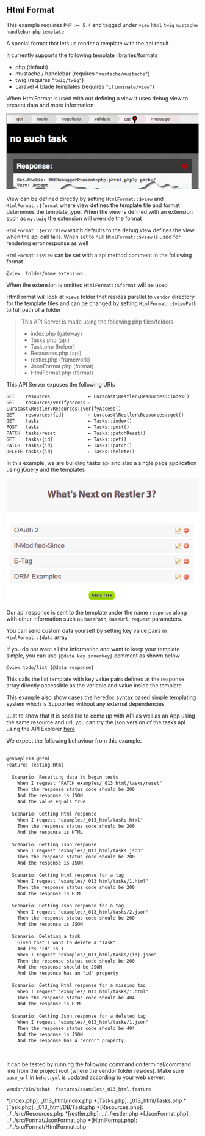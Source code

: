 ## Html Format 

 This example requires `PHP >= 5.4` and tagged under `view` `html` `twig` `mustache` `handlebar` `php` `template`


A special format that lets us render a template with the api result

It currently supports the following template libraries/formats

 - php (default)
 - mustache / handlebar (requires `"mustache/mustache"`)
 - twig (requires `"twig/twig"`)
 - Laravel 4 blade templates (requires `"illuminate/view"`)

When HtmlFormat is used with out defining a view it uses debug view to present
data and more information

[![Debug View](../resources/debug_view.jpg)](tasks/24)

View can be defined directly by setting `HtmlFormat::$view` and
`HtmlFormat::$format` where view defines the template file and format determines
the template type. When the view is defined with an extension such as `my.twig`
the extension will override the format

`HtmlFormat::$errorView` which defaults to the debug view defines the view when
the api call fails. When set to null `HtmlFormat::$view` is used for rendering
error response as well

`HtmlFormat::$view` can be set with a api method comment in the following format

    @view  folder/name.extension

When the extension is omitted `HtmlFormat::$format` will be used

HtmlFormat will look at `views` folder that resides parallel to `vendor` directory
for the template files and can be changed by setting `HtmlFormat::$viewPath` to
full path of a folder

> This API Server is made using the following php files/folders
> 
> * index.php      (gateway)
> * Tasks.php      (api)
> * Task.php      (helper)
> * Resources.php      (api)
> * restler.php      (framework)
> * JsonFormat.php      (format)
> * HtmlFormat.php      (format)

This API Server exposes the following URIs

    GET    resources              ⇠ Luracast\Restler\Resources::index()
    GET    resources/verifyaccess ⇠ Luracast\Restler\Resources::verifyAccess()
    GET    resources/{id}         ⇠ Luracast\Restler\Resources::get()
    GET    tasks                  ⇠ Tasks::index()
    POST   tasks                  ⇠ Tasks::post()
    PATCH  tasks/reset            ⇠ Tasks::patchReset()
    GET    tasks/{id}             ⇠ Tasks::get()
    PATCH  tasks/{id}             ⇠ Tasks::patch()
    DELETE tasks/{id}             ⇠ Tasks::delete()


In this example, we are building tasks api and also a single page application
using jQuery and the templates

[![Single Page App](../resources/html_view.png)](tasks)

Our api response is sent to the template under the name `response` along with other
information such as `basePath`, `baseUrl`, `request` parameters.

You can send custom data yourself by setting key value pairs in
`HtmlFormat::$data` array

If you do not want all the information and want to keep your template simple, you
can use `{@data key.innerkey}` comment as shown below

    @view todo/list {@data response}

This calls the list template with key value pairs defined at the response array
directly accessible as the variable and value inside the template

This example also show cases the heredoc syntax based simple templating system
which is Supported without any external dependencies

Just to show that it is possible to come up with API as well as an App using the
same resource and url, you can try the json version of the tasks api using the
API Explorer [here](explorer/index.html)




We expect the following behaviour from this example.

```gherkin

@example13 @html
Feature: Testing Html

  Scenario: Resetting data to begin tests
    When I request "PATCH examples/_013_html/tasks/reset"
    Then the response status code should be 200
    And the response is JSON
    And the value equals true

  Scenario: Getting Html response
    When I request "examples/_013_html/tasks.html"
    Then the response status code should be 200
    And the response is HTML

  Scenario: Getting Json response
    When I request "examples/_013_html/tasks.json"
    Then the response status code should be 200
    And the response is JSON

  Scenario: Getting Html response for a tag
    When I request "examples/_013_html/tasks/1.html"
    Then the response status code should be 200
    And the response is HTML

  Scenario: Getting Json response for a tag
    When I request "examples/_013_html/tasks/2.json"
    Then the response status code should be 200
    And the response is JSON

  Scenario: Deleting a task
    Given that I want to delete a "Task"
    And its "id" is 1
    When I request "examples/_013_html/tasks/{id}.json"
    Then the response status code should be 200
    And the response should be JSON
    And the response has an "id" property

  Scenario: Getting Html response for a missing tag
    When I request "examples/_013_html/tasks/1.html"
    Then the response status code should be 404
    And the response is HTML

  Scenario: Getting Json response for a deleted tag
    When I request "examples/_013_html/tasks/1.json"
    Then the response status code should be 404
    And the response is JSON
    And the response has a "error" property



```

It can be tested by running the following command on terminal/command line
from the project root (where the vendor folder resides). Make sure `base_url`
in `behat.yml` is updated according to your web server.

```bash
vendor/bin/behat  features/examples/_013_html.feature
```



*[index.php]: _013_html/index.php
*[Tasks.php]: _013_html/Tasks.php
*[Task.php]: _013_html/DB/Task.php
*[Resources.php]: ../../src/Resources.php
*[restler.php]: ../../restler.php
*[JsonFormat.php]: ../../src/Format/JsonFormat.php
*[HtmlFormat.php]: ../../src/Format/HtmlFormat.php

